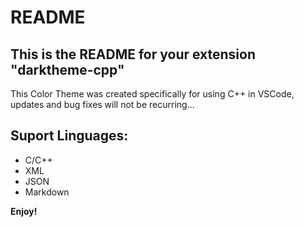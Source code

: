 # README
## This is the README for your extension "darktheme-cpp"
This Color Theme was created specifically for using C++ in VSCode, updates and bug fixes will not be recurring...

## Suport Linguages:
* C/C++
* XML
* JSON
* Markdown

**Enjoy!**
